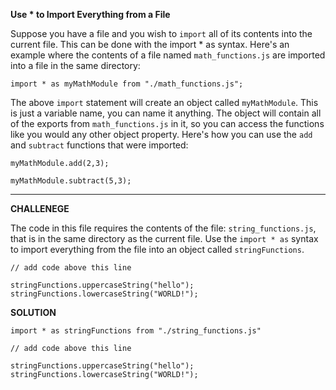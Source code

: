 
**Use * to Import Everything from a File**

Suppose you have a file and you wish to `import` all of its contents into the current file. This can be done with the import * as syntax. Here's an example where the contents of a file named `math_functions.js` are imported into a file in the same directory:

```
import * as myMathModule from "./math_functions.js";
```

The above `import` statement will create an object called `myMathModule`. This is just a variable name, you can name it anything. The object will contain all of the exports from `math_functions.js` in it, so you can access the functions like you would any other object property. Here's how you can use the `add` and `subtract` functions that were imported:

```
myMathModule.add(2,3);

myMathModule.subtract(5,3);
```

---------------------

**CHALLENEGE**

The code in this file requires the contents of the file: `string_functions.js`, that is in the same directory as the current file. Use the `import * as` syntax to import everything from the file into an object called `stringFunctions`.

```
// add code above this line

stringFunctions.uppercaseString("hello");
stringFunctions.lowercaseString("WORLD!");

```

**SOLUTION**

```
import * as stringFunctions from "./string_functions.js"

// add code above this line

stringFunctions.uppercaseString("hello");
stringFunctions.lowercaseString("WORLD!");

```
